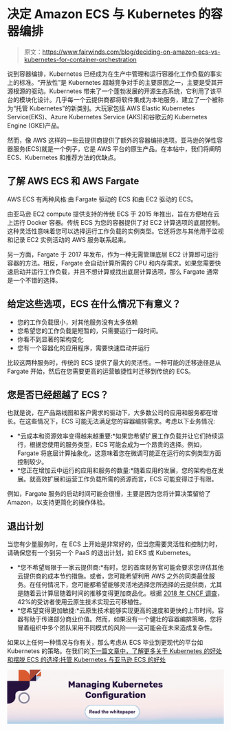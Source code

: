 # 决定 Amazon ECS 与 Kubernetes 的容器编排

> 原文：<https://www.fairwinds.com/blog/deciding-on-amazon-ecs-vs-kubernetes-for-container-orchestration>

 说到容器编排，Kubernetes 已经成为在生产中管理和运行容器化工作负载的事实上的标准。“开放性”是 Kubernetes 超越竞争对手的主要原因之一，主要是受其开源根源的驱动。Kubernetes 带来了一个蓬勃发展的开源生态系统，它利用了该平台的模块化设计。几乎每一个云提供商都将软件集成为本地服务，建立了一个被称为“托管 Kubernetes”的新类别。大玩家包括 AWS Elastic Kubernetes Service(EKS)、Azure Kubernetes Service (AKS)和谷歌云的 Kubernetes Engine (GKE)产品。

然而，像 AWS 这样的一些云提供商提供了额外的容器编排选项。亚马逊的弹性容器服务(ECS)就是一个例子，它是 AWS 平台的原生产品。在本帖中，我们将阐明 ECS、Kubernetes 和推荐方法的优缺点。

## **了解 AWS ECS 和 AWS Fargate**

AWS ECS 有两种风格:由 Fargate 驱动的 ECS 和由 EC2 驱动的 ECS。

由亚马逊 EC2 compute 提供支持的传统 ECS 于 2015 年推出，旨在方便地在云上运行 Docker 容器。传统 ECS 为您的容器提供了对 EC2 计算选项的底层控制。这种灵活性意味着您可以选择运行工作负载的实例类型。它还将您与其他用于监视和记录 EC2 实例活动的 AWS 服务联系起来。

另一方面，Fargate 于 2017 年发布，作为一种无需管理底层 EC2 计算即可运行容器的方法。相反，Fargate 会自动计算所需的 CPU 和内存需求。如果您需要快速启动并运行工作负载，并且不想计算或找出底层计算选项，那么 Fargate 通常是一个不错的选择。

## 给定这些选项，ECS 在什么情况下有意义？

*   您的工作负载很小，对其他服务没有太多依赖
*   您希望您的工作负载是短暂的，只需要运行一段时间。
*   你看不到显著的架构变化
*   您有一个容器化的应用程序，需要快速启动并运行

比较这两种服务时，传统的 ECS 提供了最大的灵活性。一种可能的迁移途径是从 Fargate 开始，然后在您需要更高的运营敏捷性时迁移到传统的 ECS。

## **您是否已经超越了 ECS？**

也就是说，在产品路线图和客户需求的驱动下，大多数公司的应用和服务都在增长。在这些情况下，ECS 可能无法满足您的容器编排需求。考虑以下业务情况:

*   *云成本和资源效率变得越来越重要:*如果您希望扩展工作负载并让它们持续运行，根据您使用的服务类型，ECS 可能会成为一个昂贵的选择。例如，Fargate 将底层计算抽象化，这意味着您在微调可能正在运行的实例类型方面控制较少。
*   *您正在增加云中运行的应用和服务的数量:*随着应用的发展，您的架构也在发展。就高效扩展和运营工作负载所需的资源而言，ECS 可能变得过于有限。

例如，Fargate 服务的启动时间可能会很慢，主要是因为您将计算决策留给了 Amazon，以支持更简化的操作体验。

## **退出计划**

当您有少量服务时，在 ECS 上开始是非常好的，但当您需要灵活性和控制力时，请确保您有一个到另一个 PaaS 的退出计划，如 EKS 或 Kubernetes。

*   *您不希望局限于一家云提供商:*有时，您的首席财务官可能会要求您评估其他云提供商的成本节约措施。或者，您可能希望利用 AWS 之外的同类最佳服务。在任何情况下，您可能都希望能够灵活地选择您所选择的云提供商，尤其是随着云计算层随着时间的推移变得更加商品化。根据 [2018 年 CNCF 调查](https://www.cncf.io/blog/2018/08/29/cncf-survey-use-of-cloud-native-technologies-in-production-has-grown-over-200-percent/)，42%的受访者使用云原生技术实现云可移植性。
*   *您希望变得更加敏捷:*云原生技术能够实现更高的速度和更快的上市时间。容器有助于传递部分商业价值。然而，如果没有一个健壮的容器编排策略，您将冒着组织中多个团队采用不同模式的风险——这可能会在未来造成复杂性。

如果以上任何一种情况与你有关，那么考虑从 ECS 毕业到更现代的平台如 Kubernetes 的策略。在我们的[下一篇文章中，了解更多关于 Kubernetes 的好处和摆脱 ECS 的选择:托管 Kubernetes 与亚马逊 ECS 的好处](/thoughts/the-benefits-of-managed-kubernetes-vs-amazon-ecs)

[![Managing Kubernetes Configuration Read the Whitepaper](img/34937a5ae51bc0ceb94a21b3fd2382d0.png)](https://cta-redirect.hubspot.com/cta/redirect/2184645/1ccd0525-c794-4194-8aad-fc9663bb9c5a)